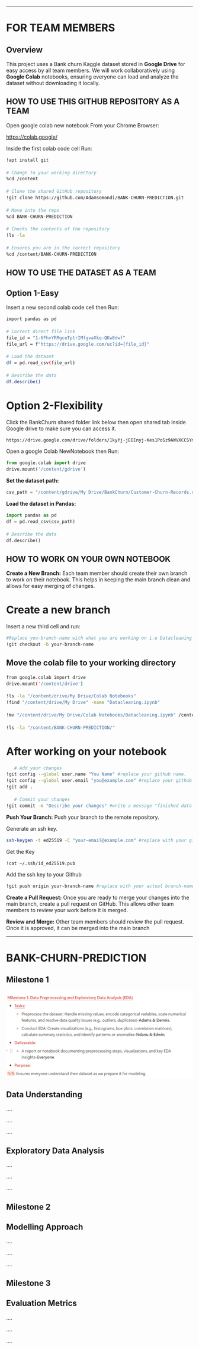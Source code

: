 ---
# FOR TEAM MEMBERS 

## Overview
This project uses a  Bank churn Kaggle dataset stored in **Google Drive** for easy access by all team members. We will work collaboratively using **Google Colab** notebooks, ensuring everyone can load and analyze the dataset without downloading it locally.

## HOW TO USE THIS GITHUB REPOSITORY AS A TEAM

Open google colab new notebook From your Chrome Browser:

 https://colab.google/

Inside the first colab code cell Run:

```sh
!apt install git

# Change to your working directory
%cd /content

# Clone the shared GitHub repository
!git clone https://github.com/Adamsomondi/BANK-CHURN-PREDICTION.git

# Move into the repo
%cd BANK-CHURN-PREDICTION

# Checks the contents of the repository
!ls -la

# Ensures you are in the correct repository
%cd /content/BANK-CHURN-PREDICTION
```

## HOW TO USE THE DATASET AS A TEAM

 ## Option 1-Easy
 Insert a new second colab code cell then Run:
 
 ```sh
 import pandas as pd

# Correct direct file link
file_id = "1-6FhvYRRgceTptrIMfgvaXkq-QKw8dwf"
file_url = f"https://drive.google.com/uc?id={file_id}"

# Load the dataset
df = pd.read_csv(file_url)

# Describe the data
df.describe()
```

# Option 2-Flexibility
Click the BankChurn shared folder link below then open shared tab inside Google drive to make sure you can access it.

```sh
https://drive.google.com/drive/folders/1kyYj-jEOInyj-Kes1PoSz9AWVXCCSYmQ?usp=sharing
```

 Open a google Colab NewNotebook then Run:
 
```python
from google.colab import drive
drive.mount('/content/gdrive')
```

 **Set the dataset path:**
 
```python
csv_path = "/content/gdrive/My Drive/BankChurn/Customer-Churn-Records.csv"
```

 **Load the dataset in Pandas:**
 
```python
import pandas as pd
df = pd.read_csv(csv_path)

# Describe the data
df.describe()
```

## HOW TO WORK ON YOUR OWN NOTEBOOK

 **Create a New Branch:**
   Each team member should create their own branch to work on their notebook. This helps in keeping the main branch clean and allows for easy merging of changes.

 # Create a new branch
 Insert a new third cell and run:
 
 ```sh
 #Replace you-branch-name with what you are working on i.e Datacleaning
 !git checkout -b your-branch-name
  ```

## Move the colab  file to your working directory

```sh
from google.colab import drive
drive.mount('/content/drive')

!ls -la "/content/drive/My Drive/Colab Notebooks"
!find "/content/drive/My Drive" -name "Datacleaning.ipynb"

!mv "/content/drive/My Drive/Colab Notebooks/Datacleaning.ipynb" /content/BANK-CHURN-PREDICTION/

!ls -la "/content/BANK-CHURN-PREDICTION/"
```

# After working on your notebook
 
```sh
   # Add your changes
!git config --global user.name "You Name" #replace your github name.
!git config --global user.email "you@example.com" #replace your github gmail.
!git add .

   # Commit your changes
!git commit -m "Describe your changes" #write a message "finished data Cleaning"
```

 **Push Your Branch:**
   Push your branch to the remote repository.

   Generate an ssh key.

   ```sh
ssh-keygen -t ed25519 -C "your-email@example.com" #replace with your github email.
```
 Get the Key
```sh
!cat ~/.ssh/id_ed25519.pub
```

Add the ssh key to your Github

   ```sh
   !git push origin your-branch-name #replace with your actual branch-name
   ```

**Create a Pull Request:**
   Once you are ready to merge your changes into the main branch, create a pull request on GitHub. This allows other team members to review your work before it is merged.

 **Review and Merge:**
   Other team members should review the pull request. Once it is approved, it can be merged into the main branch
   
 ---
 
# BANK-CHURN-PREDICTION
## Milestone 1

![Screenshot](https://github.com/Adamsomondi/BANK-CHURN-PREDICTION/blob/main/images/Screenshot%202025-03-19%20031243.png)

## Data Understanding

....

....

....


## Exploratory Data Analysis

....

....

....


## Milestone 2
## Modelling Approach

....

....

....

## Milestone 3
## Evaluation Metrics

....

....

....

 









